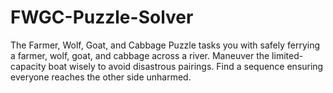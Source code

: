 # FWGC-Puzzle-Solver
The Farmer, Wolf, Goat, and Cabbage Puzzle tasks you with safely ferrying a farmer, wolf, goat, and cabbage across a river. Maneuver the limited-capacity boat wisely to avoid disastrous pairings. Find a sequence ensuring everyone reaches the other side unharmed.
